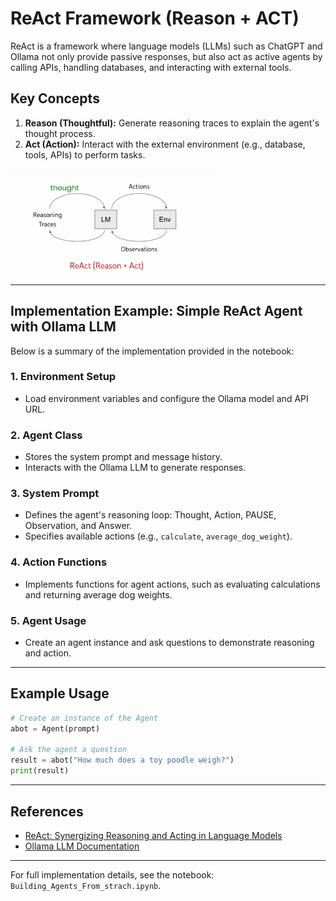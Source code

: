 # ReAct Framework (Reason + ACT)

ReAct is a framework where language models (LLMs) such as ChatGPT and Ollama not only provide passive responses, but also act as active agents by calling APIs, handling databases, and interacting with external tools.

## Key Concepts
1. **Reason (Thoughtful):** Generate reasoning traces to explain the agent's thought process.
2. **Act (Action):** Interact with the external environment (e.g., database, tools, APIs) to perform tasks.

![ReAct Framework](Images/ReAct.png)

---

## Implementation Example: Simple ReAct Agent with Ollama LLM

Below is a summary of the implementation provided in the notebook:

### 1. Environment Setup
- Load environment variables and configure the Ollama model and API URL.

### 2. Agent Class
- Stores the system prompt and message history.
- Interacts with the Ollama LLM to generate responses.

### 3. System Prompt
- Defines the agent's reasoning loop: Thought, Action, PAUSE, Observation, and Answer.
- Specifies available actions (e.g., `calculate`, `average_dog_weight`).

### 4. Action Functions
- Implements functions for agent actions, such as evaluating calculations and returning average dog weights.

### 5. Agent Usage
- Create an agent instance and ask questions to demonstrate reasoning and action.

---

## Example Usage
```python
# Create an instance of the Agent
abot = Agent(prompt)

# Ask the agent a question
result = abot("How much does a toy poodle weigh?")
print(result)
```

---

## References
- [ReAct: Synergizing Reasoning and Acting in Language Models](https://arxiv.org/abs/2210.03629)
- [Ollama LLM Documentation](https://ollama.com/)

---

For full implementation details, see the notebook: `Building_Agents_From_strach.ipynb`.